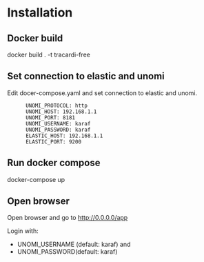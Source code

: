 # Installation

## Docker build
docker build . -t tracardi-free

## Set connection to elastic and unomi

Edit docer-compose.yaml and set connection to elastic and unomi.


```
      UNOMI_PROTOCOL: http
      UNOMI_HOST: 192.168.1.1
      UNOMI_PORT: 8181
      UNOMI_USERNAME: karaf
      UNOMI_PASSWORD: karaf
      ELASTIC_HOST: 192.168.1.1
      ELASTIC_PORT: 9200
```

## Run docker compose
docker-compose up

## Open browser
Open browser and go to http://0.0.0.0/app

Login with:

* UNOMI_USERNAME (default: karaf) and 
* UNOMI_PASSWORD(default: karaf)

